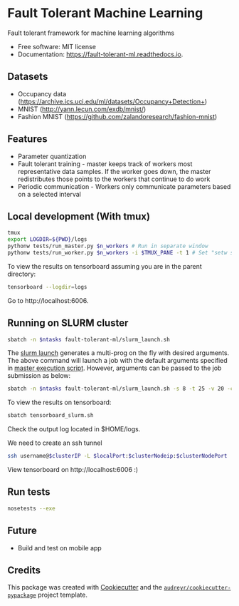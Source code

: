# Fault Tolerant Machine Learning

Fault tolerant framework for machine learning algorithms

* Free software: MIT license
* Documentation: https://fault-tolerant-ml.readthedocs.io.

## Datasets

* Occupancy data (https://archive.ics.uci.edu/ml/datasets/Occupancy+Detection+)
* MNIST (http://yann.lecun.com/exdb/mnist/)
* Fashion MNIST (https://github.com/zalandoresearch/fashion-mnist)

## Features

* Parameter quantization
* Fault tolerant training - master keeps track of workers most representative data samples. If the worker goes down, the master redistributes those points to the workers that continue to do work
* Periodic communication - Workers only communicate parameters based on a selected interval

## Local development (With tmux)

```bash
tmux
export LOGDIR=${PWD}/logs
pythonw tests/run_master.py $n_workers # Run in separate window
pythonw tests/run_worker.py $n_workers -i $TMUX_PANE -t 1 # Set "setw synchronize-panes on" as a tmux setting. Use Ctrl+B,: for insert mode
```

To view the results on tensorboard assuming you are in the parent directory:

```bash
tensorboard --logdir=logs
```

Go to http://localhost:6006.

## Running on SLURM cluster

```bash
sbatch -n $ntasks fault-tolerant-ml/slurm_launch.sh
```

The [slurm launch](slurm_launch.sh) generates a multi-prog on the fly with desired arguments. The above command will launch a job with the default arguments specified in [master execution script](tests/run_master.py). However, arguments can be passed to the job submission as below:

```bash
sbatch -n $ntasks fault-tolerant-ml/slurm_launch.sh -s 8 -t 25 -v 20 -cp 2 -q 1
```

To view the results on tensorboard:

```bash
sbatch tensorboard_slurm.sh
```

Check the output log located in $HOME/logs. 

We need to create an ssh tunnel 
```bash
ssh username@$clusterIP -L $localPort:$clusterNodeip:$clusterNodePort
```

View tensorboard on http://localhost:6006 :)

## Run tests

```bash
nosetests --exe
```

## Future

* Build and test on mobile app

## Credits

This package was created with [Cookiecutter](https://github.com/audreyr/cookiecutter) and the [`audreyr/cookiecutter-pypackage`](https://github.com/audreyr/cookiecutter-pypackage) project template.
